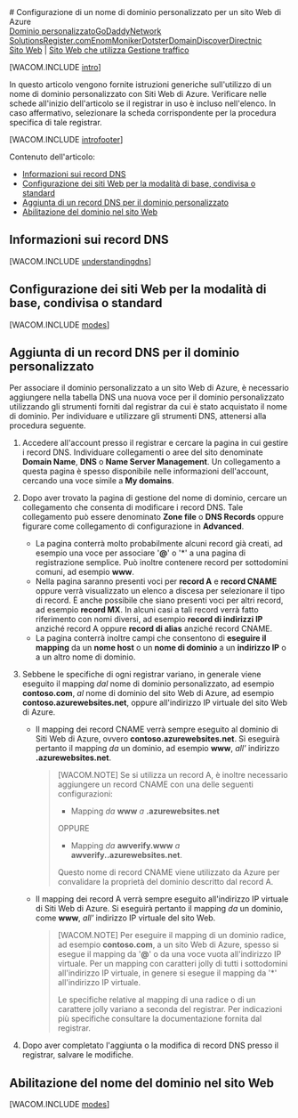 <properties  title="Learn how to configure an Azure web site to use a custom domain name" pageTitle="Configure a custom domain name for an Azure web site" metaKeywords="Azure, Azure Web Sites, domain name" description="" services="web-sites" documentationCenter="" authors="larryfr, jroth" />
# Configurazione di un nome di dominio personalizzato per un sito Web di Azure

 
<div  class="dev-center-tutorial-selector sublanding"><a  href="/en-us/documentation/articles/web-sites-custom-domain-name" title="Dominio personalizzato" class="current">Dominio personalizzato</a><a  href="/en-us/documentation/articles/web-sites-godaddy-custom-domain-name" title="GoDaddy">GoDaddy</a><a  href="/en-us/documentation/articles/web-sites-network-solutions-custom-domain-name" title="Network Solutions">Network Solutions</a><a  href="/en-us/documentation/articles/web-sites-registerdotcom-custom-domain-name" title="Register.com">Register.com</a><a  href="/en-us/documentation/articles/web-sites-enom-custom-domain-name" title="Enom">Enom</a><a  href="/en-us/documentation/articles/web-sites-moniker-custom-domain-name" title="Moniker">Moniker</a><a  href="/en-us/documentation/articles/web-sites-dotster-custom-domain-name" title="Dotster">Dotster</a><a  href="/en-us/documentation/articles/web-sites-domaindiscover-custom-domain-name" title="DomainDiscover">DomainDiscover</a><a  href="/en-us/documentation/articles/web-sites-directnic-custom-domain-name" title="Directnic">Directnic</a></div>

 
<div  class="dev-center-tutorial-subselector"><a  href="/en-us/documentation/articles/web-sites-custom-domain-name/" title="Siti Web" class="current">Sito Web</a> | <a  href="/en-us/documentation/articles/web-sites-traffic-manager-custom-domain-name/" title="Sito Web che utilizza Gestione traffico">Sito Web che utilizza Gestione traffico</a></div>

 [WACOM.INCLUDE [intro](../includes/custom-dns-web-site-intro.md)]

In questo articolo vengono fornite istruzioni generiche sull'utilizzo
di un nome di dominio personalizzato con Siti Web di Azure. Verificare
nelle schede all'inizio dell'articolo se il registrar in uso è incluso
nell'elenco. In caso affermativo, selezionare la scheda corrispondente
per la procedura specifica di tale registrar.

[WACOM.INCLUDE [introfooter](../includes/custom-dns-web-site-intro-notes.md)]

Contenuto dell'articolo:

* [Informazioni sui record DNS](#understanding-records)
* [Configurazione dei siti Web per la modalità di base, condivisa o
  standard](#bkmk_configsharedmode)
* [Aggiunta di un record DNS per il dominio
  personalizzato](#bkmk_configurecname)
* [Abilitazione del dominio nel sito Web](#enabledomain)

<h2><a name="understanding-records"></a>Informazioni sui record DNS</h2>


[WACOM.INCLUDE [understandingdns](../includes/custom-dns-web-site-understanding-dns-raw.md)]

<h2><a name="bkmk_configsharedmode"></a>Configurazione dei siti Web per la modalità di base, condivisa o standard</h2>


[WACOM.INCLUDE [modes](../includes/custom-dns-web-site-modes.md)]

<a name="bkmk_configurecname"></a><h2>Aggiunta di un record DNS per il dominio
personalizzato</h2>

Per associare il dominio personalizzato a un sito Web di Azure, è
necessario aggiungere nella tabella DNS una nuova voce per il dominio
personalizzato utilizzando gli strumenti forniti dal registrar da cui è
stato acquistato il nome di dominio. Per individuare e utilizzare gli
strumenti DNS, attenersi alla procedura seguente.

1.  Accedere all'account presso il registrar e cercare la pagina in cui
    gestire i record DNS. Individuare collegamenti o aree del sito
    denominate **Domain Name**, **DNS** o **Name Server Management**. Un
    collegamento a questa pagina è spesso disponibile nelle informazioni
    dell'account, cercando una voce simile a **My domains**.

2.  Dopo aver trovato la pagina di gestione del nome di dominio, cercare
    un collegamento che consenta di modificare i record DNS. Tale
    collegamento può essere denominato **Zone file** o **DNS Records**
    oppure figurare come collegamento di configurazione in **Advanced**.
    
    * La pagina conterrà molto probabilmente alcuni record già creati,
      ad esempio una voce per associare '**@**' o '\*' a una pagina
      di registrazione semplice. Può inoltre contenere record per
      sottodomini comuni, ad esempio **www**.
    * Nella pagina saranno presenti voci per **record A** e **record
      CNAME** oppure verrà visualizzato un elenco a discesa per
      selezionare il tipo di record. È anche possibile che siano
      presenti voci per altri record, ad esempio **record MX**. In
      alcuni casi a tali record verrà fatto riferimento con nomi
      diversi, ad esempio **record di indirizzi IP** anziché record A
      oppure **record di alias** anziché record CNAME.
    * La pagina conterrà inoltre campi che consentono di **eseguire il
      mapping** da un **nome host** o un **nome di dominio** a un
      **indirizzo IP** o a un altro nome di dominio.

3.  Sebbene le specifiche di ogni registrar variano, in generale viene
    eseguito il mapping *dal* nome di dominio personalizzato, ad esempio
    **contoso.com**, *al* nome di dominio del sito Web di Azure, ad
    esempio **contoso.azurewebsites.net**, oppure all'indirizzo IP
    virtuale del sito Web di Azure.
    
    * Il mapping dei record CNAME verrà sempre eseguito al dominio di
      Siti Web di Azure, ovvero **contoso.azurewebsites.net**. Si
      eseguirà pertanto il mapping *da* un dominio, ad esempio **www**,
      *all'* indirizzo **<nomesitoWeb>.azurewebsites.net**.
      
      > [WACOM.NOTE] Se si utilizza un record A, è inoltre necessario
      > aggiungere un record CNAME con una delle seguenti
      > configurazioni:
      > 
      > * Mapping *da* **www** *a* **<nome
      >   sitoWeb>.azurewebsites.net**
      > 
      > OPPURE
      > 
      > * Mapping *da* **awverify.www** *a*
      >   **awverify.<nomesitoWeb>.azurewebsites.net**.
      > 
      > Questo nome di record CNAME viene utilizzato da Azure per
      > convalidare la proprietà del dominio descritto dal record A.
    
    * Il mapping dei record A verrà sempre eseguito all'indirizzo IP
      virtuale di Siti Web di Azure. Si eseguirà pertanto il mapping
      *da* un dominio, come **www**, *all'* indirizzo IP virtuale del
      sito Web.
      
      > [WACOM.NOTE] Per eseguire il mapping di un dominio radice, ad
      > esempio **contoso.com**, a un sito Web di Azure, spesso si
      > esegue il mapping da '**@**' o da una voce vuota
      > all'indirizzo IP virtuale. Per un mapping con caratteri jolly
      > di tutti i sottodomini all'indirizzo IP virtuale, in genere si
      > esegue il mapping da '\*' all'indirizzo IP virtuale.
      > 
      > Le specifiche relative al mapping di una radice o di un
      > carattere jolly variano a seconda del registrar. Per indicazioni
      > più specifiche consultare la documentazione fornita dal
      > registrar.

4.  Dopo aver completato l'aggiunta o la modifica di record DNS presso
    il registrar, salvare le modifiche.

<h2><a name="enabledomain"></a>Abilitazione del nome del dominio nel sito Web</h2>


[WACOM.INCLUDE [modes](../includes/custom-dns-web-site-enable-on-web-site.md)]

